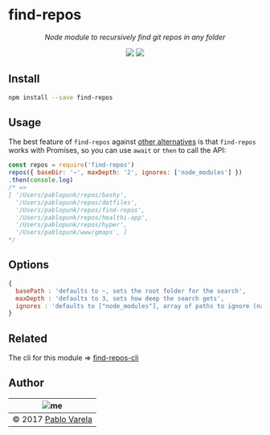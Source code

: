 # find-repos

<p align="center">
  <i>Node module to recursively find git repos in any folder</i>
</p>
<p align="center">
  <a href="https://travis-ci.org/pablopunk/find-repos"><img src="https://travis-ci.org/pablopunk/find-repos.svg?branch=master" /></a>
  <a href="https://www.npmjs.com/package/find-repos"><img src="https://img.shields.io/npm/dt/find-repos.svg" /></a>
</p>

## Install

```bash
npm install --save find-repos
```

## Usage

The best feature of `find-repos` against [other alternatives](https://www.npmjs.com/package/find-git-repos) is that `find-repos` works with Promises, so you can use `await` or `then` to call the API:

```javascript
const repos = require('find-repos')
repos({ baseDir: '~', maxDepth: '2', ignores: ['node_modules'] })
.then(console.log)
/* =>
[ '/Users/pablopunk/repos/bashy',
  '/Users/pablopunk/repos/dotfiles',
  '/Users/pablopunk/repos/find-repos',
  '/Users/pablopunk/repos/healthi-app',
  '/Users/pablopunk/repos/hyper',
  '/Users/pablopunk/www/gmaps', ]
*/
```

## Options

```javascript
{
  basePath : 'defaults to ~, sets the root folder for the search',
  maxDepth : 'defaults to 3, sets how deep the search gets',
  ignores : 'defaults to ["node_modules"], array of paths to ignore (names are wrapped in *<name>*)'
}
```

## Related

The cli for this module => [find-repos-cli](https://github.com/pablopunk/find-repos-cli)

## Author

| ![me](https://www.gravatar.com/avatar/fa50aeff0ddd6e63273a068b04353d9d?s=100) |
| ----------------------------------------------------------------------------- |
| © 2017 [Pablo Varela](https://twitter.com/pablopunk)                          |
